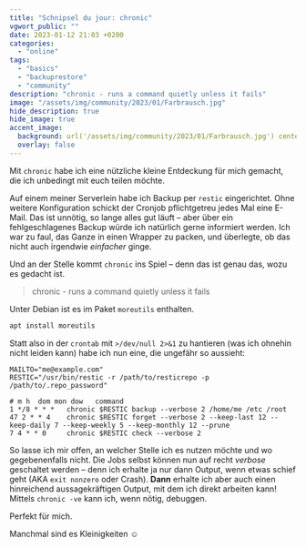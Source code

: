 ```yaml
---
title: "Schnipsel du jour: chronic"
vgwort_public: ""
date: 2023-01-12 21:03 +0200
categories:
  - "online"
tags:
  - "basics"
  - "backuprestore"
  - "community"
description: "chronic - runs a command quietly unless it fails"
image: "/assets/img/community/2023/01/Farbrausch.jpg"
hide_description: true
hide_image: true
accent_image:
  background: url('/assets/img/community/2023/01/Farbrausch.jpg') center/cover
  overlay: false
---
```


Mit `chronic` habe ich eine nützliche kleine Entdeckung für mich gemacht, die ich unbedingt mit euch teilen möchte.

Auf einem meiner Serverlein habe ich Backup per `restic` eingerichtet.
Ohne weitere Konfiguration schickt der Cronjob pflichtgetreu jedes Mal eine E-Mail.
Das ist unnötig, so lange alles gut läuft – aber über ein fehlgeschlagenes Backup würde ich natürlich gerne informiert werden.
Ich war zu faul, das Ganze in einen Wrapper zu packen, und überlegte, ob das nicht auch irgendwie *einfacher* ginge.

Und an der Stelle kommt `chronic` ins Spiel – denn das ist genau das, wozu es gedacht ist.

> chronic - runs a command quietly unless it fails

Unter Debian ist es im Paket `moreutils` enthalten.

~~~bash
apt install moreutils
~~~

Statt also in der `crontab` mit `>/dev/null 2>&1` zu hantieren (was ich ohnehin nicht leiden kann) habe ich nun eine, die ungefähr so aussieht:

~~~
MAILTO="me@example.com"
RESTIC="/usr/bin/restic -r /path/to/resticrepo -p /path/to/.repo_password"

# m h  dom mon dow   command
1 */8 * * *   chronic $RESTIC backup --verbose 2 /home/me /etc /root
47 2 * * 4    chronic $RESTIC forget --verbose 2 --keep-last 12 --keep-daily 7 --keep-weekly 5 --keep-monthly 12 --prune
7 4 * * 0     chronic $RESTIC check --verbose 2
~~~

So lasse ich mir offen, an welcher Stelle ich es nutzen möchte und wo gegebenenfalls nicht.
Die Jobs selbst können nun auf recht *verbose* geschaltet werden – denn ich erhalte ja nur dann Output, wenn etwas schief geht (AKA `exit nonzero` oder Crash).
**Dann** erhalte ich aber auch einen hinreichend aussagekräftigen Output, mit dem ich direkt arbeiten kann!
Mittels `chronic -ve` kann ich, wenn nötig, debuggen.

Perfekt für mich.

Manchmal sind es Kleinigkeiten ☺️